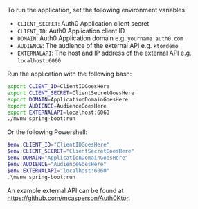 To run the application, set the following environment variables:

* `CLIENT_SECRET`: Auth0 Application client secret
* `CLIENT_ID`: Auth0 Application client ID
* `DOMAIN`: Auth0 Application domain e.g. `yourname.auth0.com`
* `AUDIENCE`: The audience of the external API e.g. `ktordemo`
* `EXTERNALAPI`: The host and IP address of the external API e.g. `localhost:6060`

Run the application with the following bash:

```bash
export CLIENT_ID=ClientIDGoesHere
export CLIENT_SECRET=ClientSecretGoesHere
export DOMAIN=ApplicationDomainGoesHere
export AUDIENCE=AudienceGoesHere
export EXTERNALAPI=localhost:6060
./mvnw spring-boot:run
```

Or the following Powershell:

```powershell
$env:CLIENT_ID="ClientIDGoesHere"
$env:CLIENT_SECRET="ClientSecretGoesHere"
$env:DOMAIN="ApplicationDomainGoesHere"
$env:AUDIENCE="AudienceGoesHere"
$env:EXTERNALAPI="localhost:6060"
.\mvnw spring-boot:run
```

An example external API can be found at https://github.com/mcasperson/Auth0Ktor.